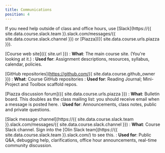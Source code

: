 ```yaml
---
title: Communications
position: 4
---
```


If you need help outside of class and office hours, use [Slack](https://{{ site.data.course.slack.team }}.slack.com/messages/{{ site.data.course.slack.channel }}) or [Piazza]({{ site.data.course.urls.piazza }}).

[Course web site]({{ site.url }})
: **What**: The main course site. (You're looking at it.)
: **Used for**: Assignment descriptions, resources, syllabus, calendar, policies.

[GitHub repositories](https://github.com/{{ site.data.course.github_owner }})
: **What**: Course GitHub repositories
: **Used for**: Reading Journal; Mini-Project and Toolbox scaffold repos.

[Piazza discussion forum]({{ site.data.course.urls.piazza }})
: **What**: Bulletin board. This doubles as the class mailing list: you should receive email when a message is posted here.
: **Used for**: Announcements, class notes, public and private questions.

[Slack message channel](https://{{ site.data.course.slack.team }}.slack.com/messages/{{ site.data.course.slack.channel }})
: **What**: Course Slack channel. Sign into the [Olin Slack team](https://{{ site.data.course.slack.team }}.slack.com/) to see this.
: **Used for**: Public Q&A, debugging help, clarifications, office hour announcements, real-time community discussion.
